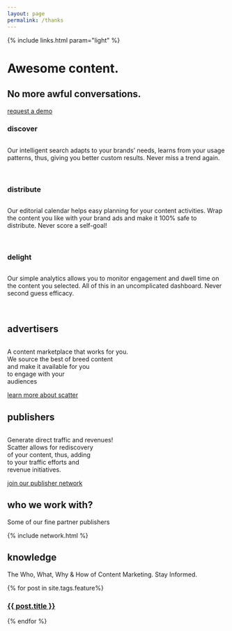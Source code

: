 ```yaml
---
layout: page
permalink: /thanks
---
```

<link rel="stylesheet" href="https://cdnjs.cloudflare.com/ajax/libs/lightbox2/2.7.1/css/lightbox.css">

<!-- hero -->
<div id="hero" class="hero hero__homepage">
  <div class="hero-a">
    <div class="header header-trans">
      <div class="container">
        <div class="row">
          {% include links.html param="light" %}
        </div>
      </div>
    </div>
    <div class="container">
      <div class="hero-content tac">
        <h1 class="hd-1 mt">Awesome content.</h1>
      </div>
    </div>
  </div>
  <div class="hero-b tac">
    <h2 class="hd-1">No more awful conversations.</h2>
    <div class="breathe">
      <img src="{{ site.baseurl }}/img/hero-scatter-logo.png" alt="">
    </div>
    <div>
      <a href="#contact" class="btn btn-tertiary">request a demo</a>
    </div>
    <div class="hidden-xs skip tac">
      <a href="#content"><img src="{{ site.baseurl }}/img/i-arrow.png" alt=""></a>
    </div>
  </div>
</div>
<!-- /hero -->

<!-- intro -->
<div id="content" class="hidden-xs section scatter">
  <div class="container tac">
    <div class="row mt">
      <div class="col-xs-4 arrow-r">
        <div class="brief tac">
          <h3 class="hd-3">discover</h3>
          <img src="{{ site.baseurl }}/img/i-discover.png" alt="">
          <p>Our intelligent search adapts to your brands’ needs, learns from your usage patterns, thus, giving you better custom results. Never miss a trend again.</p>
          <span class="screenshot">
            <a href="{{ site.baseurl }}/img/discover-1.jpg" data-lightbox="discover-1"><img src="{{ site.baseurl }}/img/i-discover-1.jpg" alt=""></a>
            <a href="{{ site.baseurl }}/img/discover-2.jpg" data-lightbox="discover-2" class="ml"><img src="{{ site.baseurl }}/img/i-discover-2.jpg" alt=""></a></span>
        </div>
      </div>
      <div class="col-xs-4 arrow-r">
        <div class="brief tac">
          <h3 class="hd-3">distribute</h3>
          <img src="{{ site.baseurl }}/img/i-distribute.png" alt="">
          <p>Our editorial calendar helps easy planning for your content activities. Wrap the content you like with your brand ads and make it 100% safe to distribute. Never score a self-goal!</p>
          <span class="screenshot">
            <a href="{{ site.baseurl }}/img/distribute-1.jpg" data-lightbox="distribute-1"><img src="{{ site.baseurl }}/img/i-distribute-1.jpg" alt=""></a>
            <a href="{{ site.baseurl }}/img/distribute-2.jpg" data-lightbox="distribute-2" class="ml"><img src="{{ site.baseurl }}/img/i-distribute-2.jpg" alt=""></a></span>
        </div>
      </div>
      <div class="col-xs-4">
        <div class="brief tac">
          <h3 class="hd-3">delight</h3>
          <img src="{{ site.baseurl }}/img/i-delight.png" alt="">
          <p>Our simple analytics allows you to monitor engagement and dwell time on the content you selected. All of this in an uncomplicated dashboard. Never second guess efficacy.</p>
          <span class="screenshot">
            <a href="{{ site.baseurl }}/img/delight-1.jpg" data-lightbox="delight-1"><img src="{{ site.baseurl }}/img/i-delight-1.jpg" alt=""></a>
            <a href="{{ site.baseurl }}/img/delight-2.jpg" data-lightbox="delight-2" class="ml"><img src="{{ site.baseurl }}/img/i-delight-2.jpg" alt=""></a></span>
        </div>
      </div>
    </div>
  </div>
</div>
<!-- /intro -->

<!-- section-1 -->
<div id="section-1" class="section">
  <div class="container star">
    <div class="row tac">
      <div class="col-md-6">
        <div class="advertisers">
          <div class="circle arrow-double">
            <h2 class="hd-2">advertisers</h2>
            <img src="{{ site.baseurl }}/img/i-advertisers.png" alt="">
            <p class="brief-text">A content marketplace that works for you. <br>
            We source the best of breed content <br>
            and make it available for you <br>
            to engage with your <br>
            audiences</p>
          </div>
          <div class="pb"><a href="{{ site.baseurl }}/advertisers" class="btn btn-tertiary">learn more about scatter</a></div>
        </div>
      </div>
      <div class="col-md-6">
        <div class="publishers">
          <div class="circle circle-secondary">
            <h2 class="hd-2">publishers</h2>
            <img src="{{ site.baseurl }}/img/i-publishers.png" alt="">
            <p class="brief-text">Generate direct traffic and revenues! <br>
            Scatter allows for rediscovery <br>
            of your content, thus, adding <br>
            to your traffic efforts and <br>
            revenue initiatives.</p>
          </div>
          <div class="pb"><a href="{{ site.baseurl }}/publishers" class="btn btn-tertiary">join our publisher network</a></div>
        </div>
      </div>
    </div>
  </div>
</div>
<!-- /section-1 -->

<div class="section scatter">
  <div class="container tac">
    <h2 class="hd-2">who we work with?</h2>
    <p class="brief-text">Some of our fine partner publishers</p>
    {% include network.html %}
  </div>
</div>

<div class="section section-gray tac">
  <h2 class="hd-2">knowledge</h2>
  <p class="mb">The Who, What, Why & How of Content Marketing. Stay Informed.</p>
  <div class="container">
    <div class="row mb">
      {% for post in site.tags.feature%}
      <div class="col-md-4 mb">
        <a href="{{ site.baseurl }}{{ post.url }}">
          <div class="article article-sm tac" style="background-image:url('{{ site.baseurl }}/img/articles/{{post.image}}')">
            <h3>{{ post.title }}</h3>
          </div>
        </a>
      </div>
      {% endfor %}
    </div>
  </div>
</div>